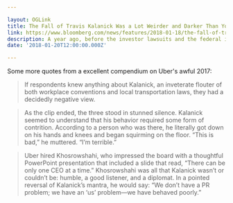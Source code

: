 ```yaml
---

layout: OGLink
title: The Fall of Travis Kalanick Was a Lot Weirder and Darker Than You Thought
link: https://www.bloomberg.com/news/features/2018-01-18/the-fall-of-travis-kalanick-was-a-lot-weirder-and-darker-than-you-thought
description: A year ago, before the investor lawsuits and the federal investigations, before the mass resignations, and before the connotation of the word “Uber” shifted from “world’s most valuable startup” to “world’s most dysfunctional,” Uber’s executives sat around a hotel conference room table in San Francisco, trying to convince their chief executive officer, Travis Kalanick, that the company had a major problem—him.
date: '2018-01-20T12:00:00.000Z'

---
```


Some more quotes from a excellent compendium on Uber's awful 2017:

> If respondents knew anything about Kalanick, an inveterate flouter of both workplace conventions and local transportation laws, they had a decidedly negative view.

> As the clip ended, the three stood in stunned silence. Kalanick seemed to understand that his behavior required some form of contrition. According to a person who was there, he literally got down on his hands and knees and began squirming on the floor. “This is bad,” he muttered. “I’m terrible.”

> Uber hired Khosrowshahi, who impressed the board with a thoughtful PowerPoint presentation that included a slide that read, “There can be only one CEO at a time.” Khosrowshahi was all that Kalanick wasn’t or couldn’t be: humble, a good listener, and a diplomat. In a pointed reversal of Kalanick’s mantra, he would say: “We don’t have a PR problem; we have an ‘us’ problem—we have behaved poorly.”
